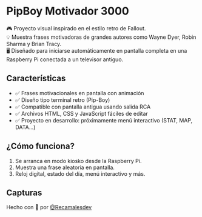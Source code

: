 # PipBoy Motivador 3000

🎮 Proyecto visual inspirado en el estilo retro de Fallout.  
💡 Muestra frases motivadoras de grandes autores como Wayne Dyer, Robin Sharma y Brian Tracy.  
🖥️ Diseñado para iniciarse automáticamente en pantalla completa en una Raspberry Pi conectada a un televisor antiguo.

## Características

- ✅ Frases motivacionales en pantalla con animación
- ✅ Diseño tipo terminal retro (Pip-Boy)
- ✅ Compatible con pantalla antigua usando salida RCA
- ✅ Archivos HTML, CSS y JavaScript fáciles de editar
- ✅ Proyecto en desarrollo: próximamente menú interactivo (STAT, MAP, DATA...)

## ¿Cómo funciona?

1. Se arranca en modo kiosko desde la Raspberry Pi.
2. Muestra una frase aleatoria en pantalla.
3. Reloj digital, estado del día, menú interactivo y más.

## Capturas



Hecho con 💚 por [@Recamalesdev](https://github.com/Recamalesdev)
